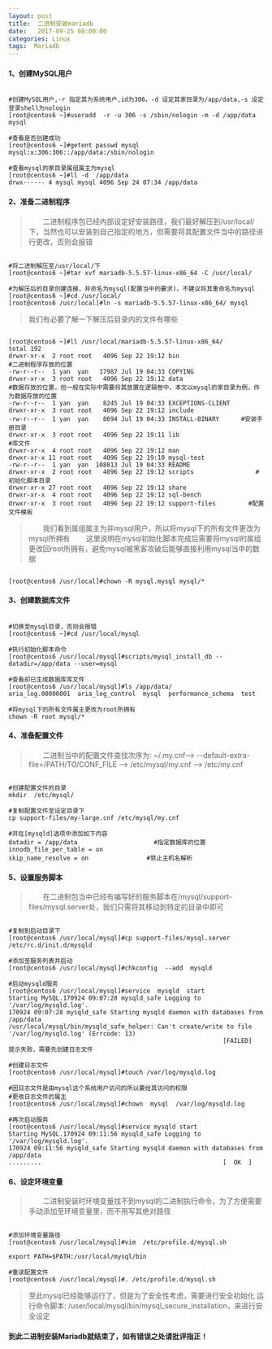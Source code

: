 ```yaml
---
layout: post
title:  二进制安装mariadb
date:   2017-09-25 08:00:00
categories: Linux 
tags:  Mariadb
---
```



#### 1、创建MySQL用户

```shell

#创建MySQL用户,-r 指定其为系统用户,id为306，-d 设定其家目录为/app/data,-s 设定登录shell为nologin
[root@centos6 ~]#useradd  -r -u 306 -s /sbin/nologin -m -d /app/data  mysql 

#查看是否创建成功
[root@centos6 ~]#getent passwd mysql
mysql:x:306:306::/app/data:/sbin/nologin

#查看mysql的家目录属组属主为mysql
[root@centos6 ~]#ll -d  /app/data
drwx------ 4 mysql mysql 4096 Sep 24 07:34 /app/data

```

#### 2、准备二进制程序

> &emsp;&emsp;二进制程序包已经内部设定好安装路径，我们最好解压到/usr/local/下，当然也可以安装到自己指定的地方，但需要将其配置文件当中的路径进行更改，否则会报错

```shell

#将二进制解压至/usr/local/下
[root@centos6 ~]#tar xvf mariadb-5.5.57-linux-x86_64 -C /usr/local/

#为解压后的目录创建连接，并命名为mysql(配置当中的要求)，不建议将其重命名为mysql
[root@centos6 ~]#cd /usr/local/
[root@centos6 /usr/local]#ln -s mariadb-5.5.57-linux-x86_64/ mysql

```

> 我们有必要了解一下解压后目录内的文件有哪些

```shell

[root@centos6 ~]#ll /usr/local/mariadb-5.5.57-linux-x86_64/
total 192
drwxr-xr-x  2 root root   4096 Sep 22 19:12 bin					      #二进制程序存放的位置
-rw-r--r--  1 yan  yan   17987 Jul 19 04:33 COPYING
drwxr-xr-x  3 root root   4096 Sep 22 19:12 data				      #数据存放的位置，但一般在实际中需要将其放置在逻辑卷中，本文以mysql的家目录为例，作为数据存放的位置
-rw-r--r--  1 yan  yan    8245 Jul 19 04:33 EXCEPTIONS-CLIENT
drwxr-xr-x  3 root root   4096 Sep 22 19:12 include
-rw-r--r--  1 yan  yan    8694 Jul 19 04:33 INSTALL-BINARY		#安装手册目录
drwxr-xr-x  3 root root   4096 Sep 22 19:11 lib					      #库文件
drwxr-xr-x  4 root root   4096 Sep 22 19:12 man
drwxr-xr-x 11 root root   4096 Sep 22 19:10 mysql-test
-rw-r--r--  1 yan  yan  108813 Jul 19 04:33 README
drwxr-xr-x  2 root root   4096 Sep 22 19:12 scripts				    #初始化脚本目录
drwxr-xr-x 27 root root   4096 Sep 22 19:12 share
drwxr-xr-x  4 root root   4096 Sep 22 19:12 sql-bench
drwxr-xr-x  3 root root   4096 Sep 22 19:12 support-files		  #配置文件模板

```

> &emsp;&emsp;我们看到属组属主为非mysql用户，所以将mysql下的所有文件更改为mysql所拥有
> &emsp;&emsp;这里说明在mysql初始化脚本完成后需要将mysql的属组更改回root所拥有，避免mysql被黑客攻破后能够直接利用mysql当中的数据

```shell

[root@centos6 /usr/local]#chown -R mysql.mysql mysql/*

```

#### 3、创建数据库文件

```shell

#切换至mysql目录，否则会报错
[root@centos6 ~]#cd /usr/local/mysql  

#执行初始化脚本命令
[root@centos6 /usr/local/mysql]#scripts/mysql_install_db --datadir=/app/data --user=mysql

#查看却已生成数据库库文件
[root@centos6 /usr/local/mysql]#ls /app/data/
aria_log.00000001  aria_log_control  mysql  performance_schema  test

#将mysql下的所有文件属主更改为root所拥有
chown -R root mysql/*

```

#### 4、准备配置文件

> &emsp;&emsp;二进制当中的配置文件查找次序为: ~/.my.cnf--> --default-extra-file=/PATH/TO/CONF_FILE --> /etc/mysql/my.cnf --> /etc/my.cnf

```shell

#创建配置文件的目录
mkdir  /etc/mysql/

#复制配置文件至设定目录下
cp support-files/my-large.cnf /etc/mysql/my.cnf

#并在[mysqld]选项中添加如下内容
datadir = /app/data					    #指定数据库的位置
innodb_file_per_table = on			
skip_name_resolve = on				  #禁止主机名解析

```

#### 5、设置服务脚本

> &emsp;&emsp;在二进制包当中已经有编写好的服务脚本在/mysql/support-files/mysql.server处，我们只需将其移动到特定的目录中即可

```shell

#复制到启动目录下
[root@centos6 /usr/local/mysql]#cp support-files/mysql.server  /etc/rc.d/init.d/mysqld

#添加至服务列表并启动
[root@centos6 /usr/local/mysql]#chkconfig  --add  mysqld

#启动mysqld服务
[root@centos6 /usr/local/mysql]#service  mysqld  start
Starting MySQL.170924 09:07:28 mysqld_safe Logging to '/var/log/mysqld.log'.
170924 09:07:28 mysqld_safe Starting mysqld daemon with databases from /app/data
/usr/local/mysql/bin/mysqld_safe_helper: Can't create/write to file '/var/log/mysqld.log' (Errcode: 13)
                                                           [FAILED]
提示失败，需要先创建日志文件

#创建日志文件
[root@centos6 /usr/local/mysql]#touch /var/log/mysqld.log

#因日志文件是由mysql这个系统用户访问的所以要给其访问的权限
#更改日志文件的属主
[root@centos6 /usr/local/mysql]#chown  mysql  /var/log/mysqld.log

#再次启动服务
[root@centos6 /usr/local/mysql]#service mysqld start
Starting MySQL.170924 09:11:56 mysqld_safe Logging to '/var/log/mysqld.log'.
170924 09:11:56 mysqld_safe Starting mysqld daemon with databases from /app/data
.........                                                  [  OK  ]

```

#### 6、设定环境变量

> &emsp;&emsp;二进制安装时环境变量找不到mysql的二进制执行命令，为了方便需要手动添加至环境变量里，而不用写其绝对路径

```shell

#添加环境变量路径
[root@centos6 /usr/local/mysql]#vim  /etc/profile.d/mysql.sh

export PATH=$PATH:/usr/local/mysql/bin

#重读配置文件
[root@centos6 /usr/local/mysql]#. /etc/profile.d/mysql.sh

```

> 至此mysql已经能够运行了，但是为了安全性考虑，需要进行安全初始化
> 运行命令脚本: /user/local/mysql/bin/mysql_secure_installation，来进行安全设定


#### **到此二进制安装Mariadb就结束了，如有错误之处请批评指正！**



























































































































































































































